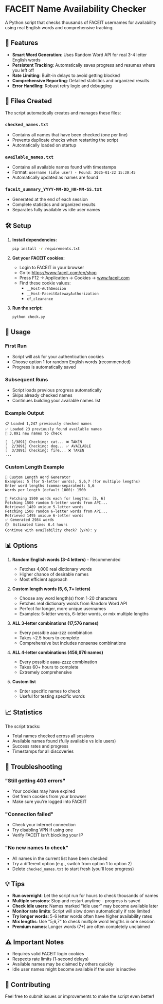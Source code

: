 # FACEIT Name Availability Checker

A Python script that checks thousands of FACEIT usernames for availability using real English words and comprehensive tracking.

## 🚀 Features

- **Smart Word Generation**: Uses Random Word API for real 3-4 letter English words
- **Persistent Tracking**: Automatically saves progress and resumes where you left off
- **Rate Limiting**: Built-in delays to avoid getting blocked
- **Comprehensive Reporting**: Detailed statistics and organized results
- **Error Handling**: Robust retry logic and debugging

## 📁 Files Created

The script automatically creates and manages these files:

### `checked_names.txt`
- Contains all names that have been checked (one per line)
- Prevents duplicate checks when restarting the script
- Automatically loaded on startup

### `available_names.txt` 
- Contains all available names found with timestamps
- Format: `username (idle user) - Found: 2025-01-22 15:30:45`
- Automatically updated as names are found

### `faceit_summary_YYYY-MM-DD_HH-MM-SS.txt`
- Generated at the end of each session
- Complete statistics and organized results
- Separates fully available vs idle user names

## 🛠️ Setup

1. **Install dependencies:**
   ```bash
   pip install -r requirements.txt
   ```

2. **Get your FACEIT cookies:**
   - Login to FACEIT in your browser
   - Go to https://www.faceit.com/en/shop
   - Press F12 → Application → Cookies → www.faceit.com
   - Find these cookie values:
     - `__Host-AuthSession`
     - `__Host-FaceitGatewayAuthorization`
     - `cf_clearance`

3. **Run the script:**
   ```bash
   python check.py
   ```

## 🎯 Usage

### First Run
- Script will ask for your authentication cookies
- Choose option 1 for random English words (recommended)
- Progress is automatically saved

### Subsequent Runs
- Script loads previous progress automatically
- Skips already checked names
- Continues building your available names list

### Example Output
```
📋 Loaded 1,247 previously checked names
✅ Loaded 23 previously found available names
🎯 3,891 new names to check

[  1/3891] Checking: cat... ❌ TAKEN
[  2/3891] Checking: dog... ✅ AVAILABLE
[  3/3891] Checking: fire... ❌ TAKEN
...
```

### Custom Length Example
```
🎯 Custom Length Word Generator
Examples: 5 (for 5-letter words), 5,6,7 (for multiple lengths)
Enter word lengths (comma-separated): 5,6
Words per length (default 1000): 1500

📝 Fetching 1500 words each for lengths: [5, 6]
Fetching 1500 random 5-letter words from API...
Retrieved 1489 unique 5-letter words
Fetching 1500 random 6-letter words from API...
Retrieved 1495 unique 6-letter words
✅ Generated 2984 words
⏱️  Estimated time: 0.4 hours
Continue with availability check? (y/n): y
```

## 📊 Options

1. **Random English words (3-4 letters)** - Recommended
   - Fetches 4,000 real dictionary words
   - Higher chance of desirable names
   - Most efficient approach

2. **Custom length words (5, 6, 7+ letters)**
   - Choose any word length(s) from 1-20 characters
   - Fetches real dictionary words from Random Word API
   - Perfect for longer, more unique usernames
   - Examples: 5-letter words, 6-letter words, or mix multiple lengths

3. **ALL 3-letter combinations (17,576 names)**
   - Every possible aaa-zzz combination
   - Takes ~2.5 hours to complete
   - Comprehensive but includes nonsense combinations

4. **ALL 4-letter combinations (456,976 names)**
   - Every possible aaaa-zzzz combination  
   - Takes 60+ hours to complete
   - Extremely comprehensive

5. **Custom list**
   - Enter specific names to check
   - Useful for testing specific words

## 📈 Statistics

The script tracks:
- Total names checked across all sessions
- Available names found (fully available vs idle users)
- Success rates and progress
- Timestamps for all discoveries

## 🔧 Troubleshooting

### "Still getting 403 errors"
- Your cookies may have expired
- Get fresh cookies from your browser
- Make sure you're logged into FACEIT

### "Connection failed"
- Check your internet connection
- Try disabling VPN if using one
- Verify FACEIT isn't blocking your IP

### "No new names to check"
- All names in the current list have been checked
- Try a different option (e.g., switch from option 1 to option 2)
- Delete `checked_names.txt` to start fresh (you'll lose progress)

## 💡 Tips

- **Run overnight**: Let the script run for hours to check thousands of names
- **Multiple sessions**: Stop and restart anytime - progress is saved
- **Check idle users**: Names marked "idle user" may become available later
- **Monitor rate limits**: Script will slow down automatically if rate limited
- **Try longer words**: 5-6 letter words often have higher availability rates
- **Mix lengths**: Use "5,6,7" to check multiple word lengths in one session
- **Premium names**: Longer words (7+) are often completely unclaimed

## ⚠️ Important Notes

- Requires valid FACEIT login cookies
- Respects rate limits (1-second delays)
- Available names may be claimed by others quickly
- Idle user names might become available if the user is inactive

## 🤝 Contributing

Feel free to submit issues or improvements to make the script even better! 